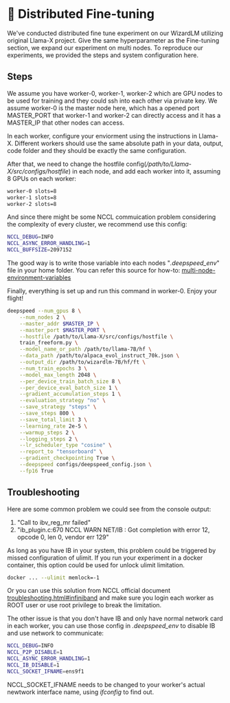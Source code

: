 # 📢 Distributed Fine-tuning   
We've conducted distributed fine tune experiment on our WizardLM utilizing original Llama-X project. Give the same hyperparameter as the Fine-tuning section, we expand our experiment on multi nodes.
To reproduce our experiments, we provided the steps and system configuration here.

## Steps
We assume you have worker-0, worker-1, worker-2 which are GPU nodes to be used for training and they could ssh into each other via private key. We assume worker-0 is the master node here, which has a opened port MASTER_PORT that worker-1 and worker-2 can directly access and it has a MASTER_IP that other nodes can access.

In each worker, configure your enviorment using the instructions in Llama-X. Different workers should use the same absolute path in your data, output, code folder and they should be exactly the same configuration.

After that, we need to change the hostfile config(*/path/to/Llama-X/src/configs/hostfile*) in each node, and add each worker into it, assuming 8 GPUs on each worker:
```bash
worker-0 slots=8
worker-1 slots=8
worker-2 slots=8
```

And since there might be some NCCL commuication problem considering the complexity of every cluster, we recommend use this config:
```bash
NCCL_DEBUG=INFO
NCCL_ASYNC_ERROR_HANDLING=1
NCCL_BUFFSIZE=2097152
```
The good way is to write those variable into each nodes "*.deepspeed_env*" file in your home folder. You can refer this source for how-to: [multi-node-environment-variables](https://www.deepspeed.ai/getting-started/#multi-node-environment-variables)

Finally, everything is set up and run this command in worker-0. Enjoy your flight!
```bash
deepspeed --num_gpus 8 \
    --num_nodes 2 \
    --master_addr $MASTER_IP \
    --master_port $MASTER_PORT \
    --hostfile /path/to/Llama-X/src/configs/hostfile \
    train_freeform.py \
    --model_name_or_path /path/to/llama-7B/hf \
    --data_path /path/to/alpaca_evol_instruct_70k.json \
    --output_dir /path/to/wizardlm-7B/hf/ft \
    --num_train_epochs 3 \
    --model_max_length 2048 \
    --per_device_train_batch_size 8 \
    --per_device_eval_batch_size 1 \
    --gradient_accumulation_steps 1 \
    --evaluation_strategy "no" \
    --save_strategy "steps" \
    --save_steps 800 \
    --save_total_limit 3 \
    --learning_rate 2e-5 \
    --warmup_steps 2 \
    --logging_steps 2 \
    --lr_scheduler_type "cosine" \
    --report_to "tensorboard" \
    --gradient_checkpointing True \
    --deepspeed configs/deepspeed_config.json \
    --fp16 True
```

## Troubleshooting
Here are some common problem we could see from the console output:
1. "Call to ibv_reg_mr failed"
2. "ib_plugin.c:670 NCCL WARN NET/IB : Got completion with error 12, opcode 0, len 0, vendor err 129"   

As long as you have IB in your system, this problem could be triggered by missed configuration of ulimit.  If you run your experiment in a docker container, this option could be used for unlock ulimit limitation. 
```bash
docker ... --ulimit memlock=-1
```
Or you can use this solution from NCCL official document [troubleshooting.html#infiniband](https://docs.nvidia.com/deeplearning/nccl/user-guide/docs/troubleshooting.html#infiniband) and make sure you login each worker as ROOT user or use root privilege to break the limitation.

The other issue is that you don't have IB and only have normal network card in each worker, you can use those config in *.deepspeed_env* to disable IB and use network to communicate:
```bash
NCCL_DEBUG=INFO
NCCL_P2P_DISABLE=1
NCCL_ASYNC_ERROR_HANDLING=1
NCCL_IB_DISABLE=1
NCCL_SOCKET_IFNAME=ens9f1
```
NCCL_SOCKET_IFNAME needs to be changed to your worker's actual newtwork interface name, using *ifconfig* to find out.
